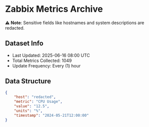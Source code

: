 # Zabbix Metrics Archive

⚠️ **Note**: Sensitive fields like hostnames and system descriptions are redacted.

## Dataset Info
- Last Updated: 2025-06-16 08:00 UTC
- Total Metrics Collected: 1049
- Update Frequency: Every (1) hour

## Data Structure
```json
{
    "host": "redacted",
    "metric": "CPU Usage",
    "value": "12.5",
    "units": "%",
    "timestamp": "2024-05-21T12:00:00"
}
```

